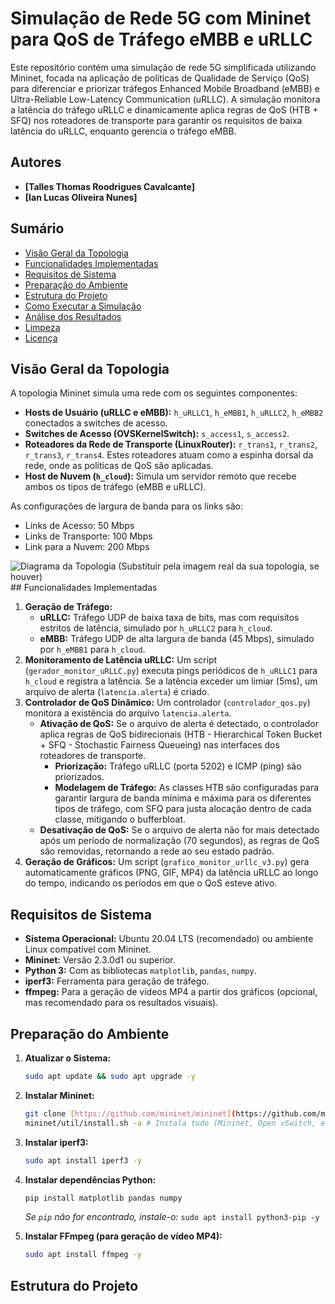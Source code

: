 # Simulação de Rede 5G com Mininet para QoS de Tráfego eMBB e uRLLC

Este repositório contém uma simulação de rede 5G simplificada utilizando Mininet, focada na aplicação de políticas de Qualidade de Serviço (QoS) para diferenciar e priorizar tráfegos Enhanced Mobile Broadband (eMBB) e Ultra-Reliable Low-Latency Communication (uRLLC). A simulação monitora a latência do tráfego uRLLC e dinamicamente aplica regras de QoS (HTB + SFQ) nos roteadores de transporte para garantir os requisitos de baixa latência do uRLLC, enquanto gerencia o tráfego eMBB.

## Autores

* **[Talles Thomas Roodrigues Cavalcante]**
* **[Ian Lucas Oliveira Nunes]**

## Sumário
- [Visão Geral da Topologia](#visão-geral-da-topologia)
- [Funcionalidades Implementadas](#funcionalidades-implementadas)
- [Requisitos de Sistema](#requisitos-de-sistema)
- [Preparação do Ambiente](#preparação-do-ambiente)
- [Estrutura do Projeto](#estrutura-do-projeto)
- [Como Executar a Simulação](#como-executar-a-simulação)
- [Análise dos Resultados](#análise-dos-resultados)
- [Limpeza](#limpeza)
- [Licença](#licença)

## Visão Geral da Topologia

A topologia Mininet simula uma rede com os seguintes componentes:

- **Hosts de Usuário (uRLLC e eMBB):** `h_uRLLC1`, `h_eMBB1`, `h_uRLLC2`, `h_eMBB2` conectados a switches de acesso.
- **Switches de Acesso (OVSKernelSwitch):** `s_access1`, `s_access2`.
- **Roteadores da Rede de Transporte (LinuxRouter):** `r_trans1`, `r_trans2`, `r_trans3`, `r_trans4`. Estes roteadores atuam como a espinha dorsal da rede, onde as políticas de QoS são aplicadas.
- **Host de Nuvem (`h_cloud`):** Simula um servidor remoto que recebe ambos os tipos de tráfego (eMBB e uRLLC).

As configurações de largura de banda para os links são:
- Links de Acesso: 50 Mbps
- Links de Transporte: 100 Mbps
- Link para a Nuvem: 200 Mbps

![Diagrama da Topologia (Substituir pela imagem real da sua topologia, se houver)](./docs/topology_diagram.png) ## Funcionalidades Implementadas

1.  **Geração de Tráfego:**
    * **uRLLC:** Tráfego UDP de baixa taxa de bits, mas com requisitos estritos de latência, simulado por `h_uRLLC2` para `h_cloud`.
    * **eMBB:** Tráfego UDP de alta largura de banda (45 Mbps), simulado por `h_eMBB1` para `h_cloud`.
2.  **Monitoramento de Latência uRLLC:** Um script (`gerador_monitor_uRLLC.py`) executa pings periódicos de `h_uRLLC1` para `h_cloud` e registra a latência. Se a latência exceder um limiar (5ms), um arquivo de alerta (`latencia.alerta`) é criado.
3.  **Controlador de QoS Dinâmico:** Um controlador (`controlador_qos.py`) monitora a existência do arquivo `latencia.alerta`.
    * **Ativação de QoS:** Se o arquivo de alerta é detectado, o controlador aplica regras de QoS bidirecionais (HTB - Hierarchical Token Bucket + SFQ - Stochastic Fairness Queueing) nas interfaces dos roteadores de transporte.
        * **Priorização:** Tráfego uRLLC (porta 5202) e ICMP (ping) são priorizados.
        * **Modelagem de Tráfego:** As classes HTB são configuradas para garantir largura de banda mínima e máxima para os diferentes tipos de tráfego, com SFQ para justa alocação dentro de cada classe, mitigando o bufferbloat.
    * **Desativação de QoS:** Se o arquivo de alerta não for mais detectado após um período de normalização (70 segundos), as regras de QoS são removidas, retornando a rede ao seu estado padrão.
4.  **Geração de Gráficos:** Um script (`grafico_monitor_urllc_v3.py`) gera automaticamente gráficos (PNG, GIF, MP4) da latência uRLLC ao longo do tempo, indicando os períodos em que o QoS esteve ativo.

## Requisitos de Sistema

* **Sistema Operacional:** Ubuntu 20.04 LTS (recomendado) ou ambiente Linux compatível com Mininet.
* **Mininet:** Versão 2.3.0d1 ou superior.
* **Python 3:** Com as bibliotecas `matplotlib`, `pandas`, `numpy`.
* **iperf3:** Ferramenta para geração de tráfego.
* **ffmpeg:** Para a geração de vídeos MP4 a partir dos gráficos (opcional, mas recomendado para os resultados visuais).

## Preparação do Ambiente

1.  **Atualizar o Sistema:**
    ```bash
    sudo apt update && sudo apt upgrade -y
    ```

2.  **Instalar Mininet:**
    ```bash
    git clone [https://github.com/mininet/mininet](https://github.com/mininet/mininet)
    mininet/util/install.sh -a # Instala tudo (Mininet, Open vSwitch, etc.)
    ```

3.  **Instalar iperf3:**
    ```bash
    sudo apt install iperf3 -y
    ```

4.  **Instalar dependências Python:**
    ```bash
    pip install matplotlib pandas numpy
    ```
    *Se `pip` não for encontrado, instale-o:* `sudo apt install python3-pip -y`

5.  **Instalar FFmpeg (para geração de vídeo MP4):**
    ```bash
    sudo apt install ffmpeg -y
    ```

## Estrutura do Projeto
